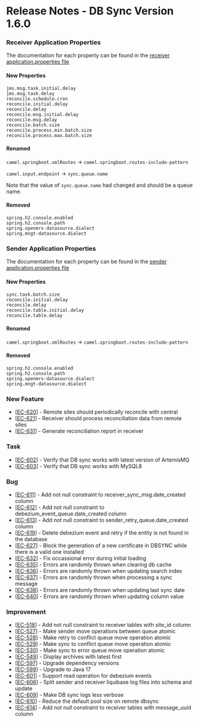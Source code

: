 # Release Notes - DB Sync Version 1.6.0

### Receiver Application Properties

The documentation for each property can be found in the [receiver application.properties file](../receiver/application.properties)

#### New Properties
```
jms.msg.task.initial.delay
jms.msg.task.delay
reconcile.schedule.cron
reconcile.initial.delay
reconcile.delay
reconcile.msg.initial.delay
reconcile.msg.delay
reconcile.batch.size
reconcile.process.min.batch.size
reconcile.process.max.batch.size
```

#### Renamed
`camel.springboot.xmlRoutes` -> `camel.springboot.routes-include-pattern`

`camel.input.endpoint` -> `sync.queue.name`

Note that the value of `sync.queue.name` had changed and should be a queue name.

#### Removed
```
spring.h2.console.enabled
spring.h2.console.path
spring.openmrs-datasource.dialect
spring.mngt-datasource.dialect
```

### Sender Application Properties

The documentation for each property can be found in the [sender application.properties file](../sender/application.properties)

#### New Properties
```
sync.task.batch.size
reconcile.initial.delay
reconcile.delay
reconcile.table.initial.delay
reconcile.table.delay
```

#### Renamed
`camel.springboot.xmlRoutes` -> `camel.springboot.routes-include-pattern`

#### Removed
```
spring.h2.console.enabled
spring.h2.console.path
spring.openmrs-datasource.dialect
spring.mngt-datasource.dialect
```

<h3>        New Feature
</h3>
<ul>
<li>[<a href='https://jira.fgh.org.mz/browse/EC-620'>EC-620</a>] -         Remote sites should periodically reconcile with central
</li>
<li>[<a href='https://jira.fgh.org.mz/browse/EC-621'>EC-621</a>] -         Receiver should process reconciliation data from remote sites
</li>
<li>[<a href='https://jira.fgh.org.mz/browse/EC-631'>EC-631</a>] -         Generate reconciliation report in receiver
</li>
</ul>

<h3>        Task
</h3>
<ul>
<li>[<a href='https://jira.fgh.org.mz/browse/EC-602'>EC-602</a>] -         Verify that DB sync works with latest version of ArtemisMQ
</li>
<li>[<a href='https://jira.fgh.org.mz/browse/EC-603'>EC-603</a>] -         Verify that DB sync works with MySQL8
</li>
</ul>

<h3>        Bug
</h3>
<ul>
<li>[<a href='https://jira.fgh.org.mz/browse/EC-611'>EC-611</a>] -         Add not null constraint to receiver_sync_msg.date_created column
</li>
<li>[<a href='https://jira.fgh.org.mz/browse/EC-612'>EC-612</a>] -         Add not null constraint to debezium_event_queue.date_created column
</li>
<li>[<a href='https://jira.fgh.org.mz/browse/EC-613'>EC-613</a>] -         Add not null constraint to sender_retry_queue.date_created column
</li>
<li>[<a href='https://jira.fgh.org.mz/browse/EC-619'>EC-619</a>] -         Delete debezium event and retry if the entity is not found in the database
</li>
<li>[<a href='https://jira.fgh.org.mz/browse/EC-627'>EC-627</a>] -         Block the generation of a new certificate in DBSYNC while there is a valid one installed
</li>
<li>[<a href='https://jira.fgh.org.mz/browse/EC-632'>EC-632</a>] -         Fix occassional error during initial loading
</li>
<li>[<a href='https://jira.fgh.org.mz/browse/EC-635'>EC-635</a>] -         Errors are randomly thrown when clearing db cache
</li>
<li>[<a href='https://jira.fgh.org.mz/browse/EC-636'>EC-636</a>] -         Errors are randomly thrown when updating search index
</li>
<li>[<a href='https://jira.fgh.org.mz/browse/EC-637'>EC-637</a>] -         Errors are randomly thrown when processing a sync message
</li>
<li>[<a href='https://jira.fgh.org.mz/browse/EC-638'>EC-638</a>] -         Errors are randomly thrown when updating  last sync date
</li>
<li>[<a href='https://jira.fgh.org.mz/browse/EC-640'>EC-640</a>] -         Errors are randomly thrown when updating column value
</li>
</ul>

<h3>        Improvement
</h3>
<ul>
<li>[<a href='https://jira.fgh.org.mz/browse/EC-518'>EC-518</a>] -         Add not null constraint to receiver tables with site_id column
</li>
<li>[<a href='https://jira.fgh.org.mz/browse/EC-527'>EC-527</a>] -         Make sender move operations between queue atomic
</li>
<li>[<a href='https://jira.fgh.org.mz/browse/EC-528'>EC-528</a>] -         Make retry to conflict queue move operation atomic
</li>
<li>[<a href='https://jira.fgh.org.mz/browse/EC-529'>EC-529</a>] -         Make sync to conflict queue move operation atomic
</li>
<li>[<a href='https://jira.fgh.org.mz/browse/EC-530'>EC-530</a>] -         Make sync to error queue move operation atomic
</li>
<li>[<a href='https://jira.fgh.org.mz/browse/EC-549'>EC-549</a>] -         Display archives with latest first
</li>
<li>[<a href='https://jira.fgh.org.mz/browse/EC-597'>EC-597</a>] -         Upgrade dependency versions
</li>
<li>[<a href='https://jira.fgh.org.mz/browse/EC-599'>EC-599</a>] -         Upgrade to Java 17
</li>
<li>[<a href='https://jira.fgh.org.mz/browse/EC-601'>EC-601</a>] -         Support read operation for debezium events
</li>
<li>[<a href='https://jira.fgh.org.mz/browse/EC-606'>EC-606</a>] -         Split sender and receiver liquibase log files into schema and update
</li>
<li>[<a href='https://jira.fgh.org.mz/browse/EC-609'>EC-609</a>] -         Make DB sync logs less verbose
</li>
<li>[<a href='https://jira.fgh.org.mz/browse/EC-610'>EC-610</a>] -         Reduce the default pool size on remote dbsync
</li>
<li>[<a href='https://jira.fgh.org.mz/browse/EC-614'>EC-614</a>] -         Add not null constraint to receiver tables with message_uuid column
</li>
</ul>
